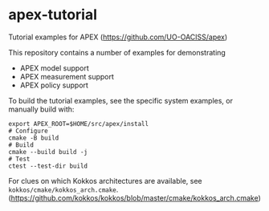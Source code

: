 # apex-tutorial
Tutorial examples for APEX (https://github.com/UO-OACISS/apex)

This repository contains a number of examples for demonstrating
 - APEX model support
 - APEX measurement support
 - APEX policy support

To build the tutorial examples, see the specific system examples,
or manually build with:

```
export APEX_ROOT=$HOME/src/apex/install
# Configure
cmake -B build
# Build
cmake --build build -j
# Test
ctest --test-dir build
```

For clues on which Kokkos architectures are available, see
`kokkos/cmake/kokkos_arch.cmake`.
(https://github.com/kokkos/kokkos/blob/master/cmake/kokkos_arch.cmake)
